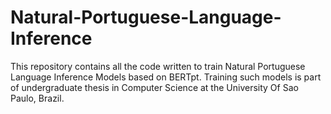 # Natural-Portuguese-Language-Inference
This repository contains all the code written to train Natural Portuguese Language Inference Models based on BERTpt. Training such models is part of undergraduate thesis in Computer Science at the University Of Sao Paulo, Brazil.
